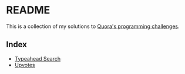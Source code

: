 # README

This is a collection of my solutions to [Quora's programming challenges](https://www.quora.com/challenges).

## Index

- [Typeahead Search](typeahead-search)
- [Upvotes](upvotes)

